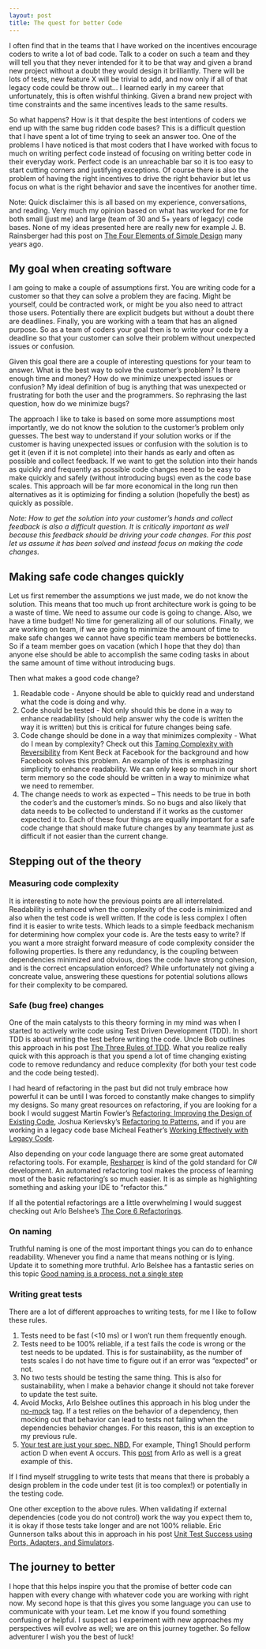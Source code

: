```yaml
---
layout: post
title: The quest for better Code
---
```


I often find that in the teams that I have worked on the incentives encourage coders to write a lot of bad code. Talk to a coder on such a team and they will tell you that they never intended for it to be that way and given a brand new project without a doubt they would design it brilliantly. There will be lots of tests, new feature X will be trivial to add, and now only if all of that legacy code could be throw out... I learned early in my career that unfortunately, this is often wishful thinking. Given a brand new project with time constraints and the same incentives leads to the same results.

So what happens? How is it that despite the best intentions of coders we end up with the same bug ridden code bases? This is a difficult question that I have spent a lot of time trying to seek an answer too. One of the problems I have noticed is that most coders that I have worked with focus to much on writing perfect code instead of focusing on writing better code in their everyday work. Perfect code is an unreachable bar so it is too easy to start cutting corners and justifying exceptions. Of course there is also the problem of having the right incentives to drive the right behavior but let us focus on what is the right behavior and save the incentives for another time.

Note: Quick disclaimer this is all based on my experience, conversations, and reading. Very much my opinion based on what has worked for me for both small (just me) and large (team of 30 and 5+ years of legacy) code bases. None of my ideas presented here are really new for example J. B. Rainsberger had this post on [The Four Elements of Simple Design](http://blog.jbrains.ca/permalink/the-four-elements-of-simple-design) many years ago.

## My goal when creating software
I am going to make a couple of assumptions first. You are writing code for a customer so that they can solve a problem they are facing. Might be yourself, could be contracted work, or might be you also need to attract those users. Potentially there are explicit budgets but without a doubt there are deadlines. Finally, you are working with a team that has an aligned purpose. So as a team of coders your goal then is to write your code by a deadline so that your customer can solve their problem without unexpected issues or confusion.

Given this goal there are a couple of interesting questions for your team to answer. What is the best way to solve the customer’s problem? Is there enough time and money? How do we minimize unexpected issues or confusion? My ideal definition of bug is anything that was unexpected or frustrating for both the user and the programmers. So rephrasing the last question, how do we minimize bugs?

The approach I like to take is based on some more assumptions most importantly, we do not know the solution to the customer’s problem only guesses. The best way to understand if your solution works or if the customer is having unexpected issues or confusion with the solution is to get it (even if it is not complete) into their hands as early and often as possible and collect feedback. If we want to get the solution into their hands as quickly and frequently as possible code changes need to be easy to make quickly and safely (without introducing bugs) even as the code base scales. This approach will be far more economical in the long run then alternatives as it is optimizing for finding a solution (hopefully the best) as quickly as possible.

*Note: How to get the solution into your customer’s hands and collect feedback is also a difficult question. It is critically important as well because this feedback should be driving your code changes. For this post let us assume it has been solved and instead focus on making the code changes.*

## Making safe code changes quickly
Let us first remember the assumptions we just made, we do not know the solution. This means that too much up front architecture work is going to be a waste of time. We need to assume our code is going to change. Also, we have a time budget! No time for generalizing all of our solutions. Finally, we are working on team, if we are going to minimize the amount of time to make safe changes we cannot have specific team members be bottlenecks. So if a team member goes on vacation (which I hope that they do) than anyone else should be able to accomplish the same coding tasks in about the same amount of time without introducing bugs.

Then what makes a good code change? 
1. Readable code - Anyone should be able to quickly read and understand what the code is doing and why.
1. Code should be tested - Not only should this be done in a way to enhance readability (should help answer why the code is written the way it is written) but this is critical for future changes being safe.
1. Code change should be done in a way that minimizes complexity - What do I mean by complexity? Check out this [Taming Complexity with Reversibility](https://www.facebook.com/notes/kent-beck/taming-complexity-with-reversibility/1000330413333156/) from Kent Beck at Facebook for the background and how Facebook solves this problem. An example of this is emphasizing simplicity to enhance readability. We can only keep so much in our short term memory so the code should be written in a way to minimize what we need to remember.
1. The change needs to work as expected – This needs to be true in both the coder’s and the customer’s minds. So no bugs and also likely that data needs to be collected to understand if it works as the customer expected it to. 
Each of these four things are equally important for a safe code change that should make future changes by any teammate just as difficult if not easier than the current change.


## Stepping out of the theory
### Measuring code complexity
It is interesting to note how the previous points are all interrelated. Readability is enhanced when the complexity of the code is minimized and also when the test code is well written. If the code is less complex I often find it is easier to write tests. Which leads to a simple feedback mechanism for determining how complex your code is. Are the tests easy to write? If you want a more straight forward measure of code complexity consider the following properties. Is there any redundancy, is the coupling between dependencies minimized and obvious, does the code have strong cohesion, and is the correct encapsulation enforced? While unfortunately not giving a concreate value, answering these questions for potential solutions allows for their complexity to be compared.

### Safe (bug free) changes
One of the main catalysts to this theory forming in my mind was when I started to actively write code using Test Driven Development (TDD). In short TDD is about writing the test before writing the code. Uncle Bob outlines this approach in his post [The Three Rules of TDD](http://www.butunclebob.com/ArticleS.UncleBob.TheThreeRulesOfTdd). What you realize really quick with this approach is that you spend a lot of time changing existing code to remove redundancy and reduce complexity (for both your test code and the code being tested).

I had heard of refactoring in the past but did not truly embrace how powerful it can be until I was forced to constantly make changes to simplify my designs. So many great resources on refactoring, if you are looking for a book I would suggest Martin Fowler’s [Refactoring: Improving the Design of Existing Code]( https://www.amazon.com/Refactoring-Improving-Design-Existing-Code/dp/0201485672), Joshua Kerievsky’s [Refactoring to Patterns]( https://www.amazon.com/Refactoring-Patterns-Joshua-Kerievsky/dp/0321213351/), and if you are working in a legacy code base Micheal Feather’s [Working Effectively with Legacy Code](https://www.amazon.com/Working-Effectively-Legacy-Michael-Feathers/dp/0131177052/).

Also depending on your code language there are some great automated refactoring tools. For example, [Resharper](https://www.jetbrains.com/resharper/) is kind of the gold standard for C# development. An automated refactoring tool makes the process of learning most of the basic refactoring’s so much easier. It is as simple as highlighting something and asking your IDE to “refactor this.”

If all the potential refactorings are a little overwhelming I would suggest checking out Arlo Belshee’s [The Core 6 Refactorings](http://arlobelshee.com/the-core-6-refactorings/).

### On naming
Truthful naming is one of the most important things you can do to enhance readability. Whenever you find a name that means nothing or is lying. Update it to something more truthful. Arlo Belshee has a fantastic series on this topic [Good naming is a process, not a single step](http://arlobelshee.com/good-naming-is-a-process-not-a-single-step/)

### Writing great tests
There are a lot of different approaches to writing tests, for me I like to follow these rules. 
1. Tests need to be fast (<10 ms) or I won’t run them frequently enough. 
1. Tests need to be 100% reliable, if a test fails the code is wrong or the test needs to be updated. This is for sustainability, as the number of tests scales I do not have time to figure out if an error was “expected” or not. 
1. No two tests should be testing the same thing. This is also for sustainability, when I make a behavior change it should not take forever to update the test suite. 
1. Avoid Mocks, Arlo Belshee outlines this approach in his blog under the [no-mock](http://arlobelshee.com/tag/no-mocks/) tag. If a test relies on the behavior of a dependency, then mocking out that behavior can lead to tests not failing when the dependencies behavior changes. For this reason, this is an exception to my previous rule.
1. [Your test are just your spec. NBD.](http://arlobelshee.com/your-test-are-just-your-spec-nbd/) For example, Thing1 Should perform action D when event A occurs. This [post](http://arlobelshee.com/wet-when-dry-doesnt-apply/) from Arlo as well is a great example of this.

If I find myself struggling to write tests that means that there is probably a design problem in the code under test (it is too complex!) or potentially in the testing code.

One other exception to the above rules. When validating if external dependencies (code you do not control) work the way you expect them to, it is okay if those tests take longer and are not 100% reliable. Eric Gunnerson talks about this in approach in his post [Unit Test Success using Ports, Adapters, and Simulators](https://blogs.msdn.microsoft.com/ericgu/2014/12/01/unit-test-success-using-ports-adapters-and-simulators/).

## The journey to better
I hope that this helps inspire you that the promise of better code can happen with every change with whatever code you are working with right now. My second hope is that this gives you some language you can use to communicate with your team. Let me know if you found something confusing or helpful. I suspect as I experiment with new approaches my perspectives will evolve as well; we are on this journey together. So fellow adventurer I wish you the best of luck!
